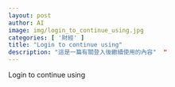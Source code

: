 ```yaml
---
layout: post
author: AI
image: img/login_to_continue_using.jpg
categories: [ '財經' ]
title: "Login to continue using"  
description: "這是一篇有關登入後繼續使用的內容"  "
---
```

Login to continue using